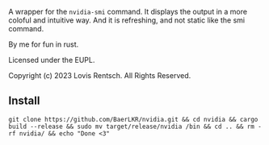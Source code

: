 A wrapper for the `nvidia-smi` command. It displays the output in a more coloful and intuitive way. And it is refreshing, and not static like the smi command.

By me for fun in rust.

Licensed under the EUPL.

Copyright (c) 2023 Lovis Rentsch. All Rights Reserved.

## Install

```
git clone https://github.com/BaerLKR/nvidia.git && cd nvidia && cargo build --release && sudo mv target/release/nvidia /bin && cd .. && rm -rf nvidia/ && echo "Done <3"
```
